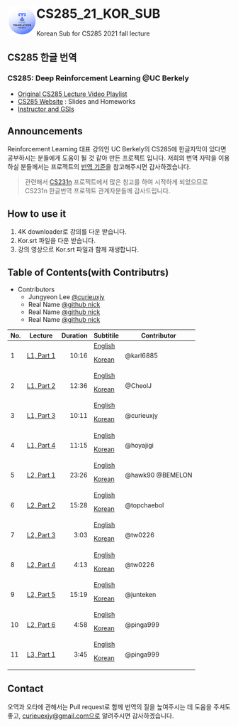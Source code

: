 
# CS285_21_KOR_SUB <img align="left" width="13%" height="13%" src="./logo.png">

Korean Sub for CS285 2021 fall lecture

## CS285 한글 번역
### CS285: Deep Reinforcement Learning @UC Berkely
- [Original CS285 Lecture Video Playlist](https://youtube.com/playlist?list=PL_iWQOsE6TfXxKgI1GgyV1B_Xa0DxE5eH)
- [CS285 Website](http://rail.eecs.berkeley.edu/deeprlcourse/) : Slides and Homeworks
- [Instructor and GSIs](http://rail.eecs.berkeley.edu/deeprlcourse/staff/)

## Announcements
Reinforcement Learning 대표 강의인 UC Berkely의 CS285에 한글자막이 있다면 공부하시는 분들에게 도움이 될 것 같아 만든 프로젝트 입니다. 저희의 번역 자막을 이용하실 분들께서는 프로젝트의 [번역 기준](./term.md)을 참고해주시면 감사하겠습니다.

> 관련해서 [CS231n](https://github.com/visionNoob/CS231N_17_KOR_SUB) 프로젝트에서 많은 참고를 하여 시작하게 되었으므로 CS231n 한글번역 프로젝트 관계자분들께 감사드립니다.

## How to use it
1. 4K downloader로 강의를 다운 받습니다.
2. Kor.srt 파일을 다운 받습니다.
3. 강의 영상으르 Kor.srt 파일과 함께 재생합니다.

## Table of Contents(with Contributrs)

- Contributors
    - Jungyeon Lee [@curieuxjy](https://github.com/curieuxjy) 
    - Real Name [@github nick](https://github.com/github_address) 
    - Real Name [@github nick](https://github.com/github_address) 
    - Real Name [@github nick](https://github.com/github_address) 

|No.|Lecture|Duration|Subtitile|Contributor|
|--|------------------------------------------|----:|---|---|
| 1|[L1, Part 1](https://youtu.be/JHrlF10v2Og)|10:16|[English]()<p>[Korean]()|@karl6885|
| 2|[L1, Part 2](https://youtu.be/IoF7D0qec0I)|12:36|[English]()<p>[Korean]()|@CheolJ|
| 3|[L1, Part 3](https://youtu.be/BYoKE9yRy8g)|10:11|[English]()<p>[Korean]()|@curieuxjy|
| 4|[L1, Part 4](https://youtu.be/xRmBEnI55es)|11:15|[English]()<p>[Korean]()|@hoyajigi|
| 5|[L2, Part 1](https://youtu.be/HUzyjOsd2PA)|23:26|[English]()<p>[Korean]()|@hawk90 @BEMELON|
| 6|[L2, Part 2](https://youtu.be/988gLurg01U)|15:28|[English]()<p>[Korean]()|@topchaebol|
| 7|[L2, Part 3](https://youtu.be/H_z7vxGhsQk)|3:03|[English]()<p>[Korean]()|@tw0226|
| 8|[L2, Part 4](https://youtu.be/ajAaM5FMRz4)|4:13|[English]()<p>[Korean]()|@tw0226|
| 9|[L2, Part 5](https://youtu.be/e2PpdPC34kI)|15:19|[English]()<p>[Korean]()|@junteken|
|10|[L2, Part 6](https://youtu.be/nM9f-5oQ86Y)|4:58|[English]()<p>[Korean]()|@pinga999|
|11|[L3, Part 1](https://youtu.be/AOypIa_8RXg)|3:45|[English]()<p>[Korean]()|@pinga999|


## Contact
오역과 오타에 관해서는 Pull request로 함께 번역의 질을 높여주시는 데 도움을 주셔도 좋고, curieuexjy@gmail.com으로 알려주시면 감사하겠습니다.
